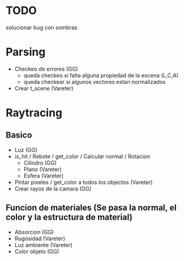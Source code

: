 
# TODO
solucionar bug con sombras

# Parsing
- Checkeo de errores (GG)
	* queda checkeo si falta alguna propiedad de la escena (L,C,A)
	* queda checkear si algunos vectores estan normalizados
- Crear t_scene (Vareter)

# Raytracing
## Basico
- Luz (GG)
- is_hit / Rebote / get_color / Calcular normal / Rotacion
  * Cilindro (GG)
  * Plano (Vareter)
  * Esfera (Vareter)
- Pintar pixeles / get_color a todos los objectos (Vareter)
- Crear rayos de la camara (GG)


## Funcion de materiales (Se pasa la normal, el color y la estructura de material)
- Absorcion (GG)
- Rugosidad (Vareter)
- Luz ambiente (Vareter)
- Color objeto (GG)
